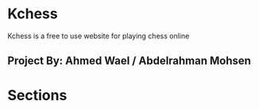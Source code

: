 # Kchess
Kchess is a free to use website for playing chess online

## Project By: Ahmed Wael / Abdelrahman Mohsen
# Sections
